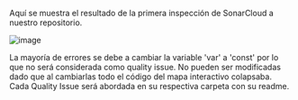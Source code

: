 Aquí se muestra el resultado de la primera inspección de SonarCloud a nuestro repositorio.

![image](https://github.com/naikelito/INF225-GRUPO29-PROYECTO/assets/84542201/d2633950-db35-4e53-91f2-fba415b214eb)

La mayoría de errores se debe a cambiar la variable 'var' a 'const' por lo que no será considerada como quality issue. No pueden ser modificadas dado que al cambiarlas todo el código del mapa interactivo colapsaba.
Cada Quality Issue será abordada en su respectiva carpeta con su readme.
